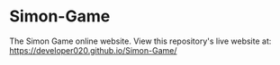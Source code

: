 # Simon-Game
The Simon Game online website.
View this repository's live website at: https://developer020.github.io/Simon-Game/
